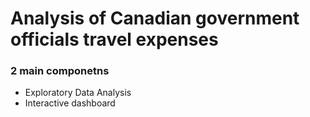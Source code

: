 # Analysis of Canadian government officials travel expenses

### 2 main componetns
* Exploratory Data Analysis
* Interactive dashboard
